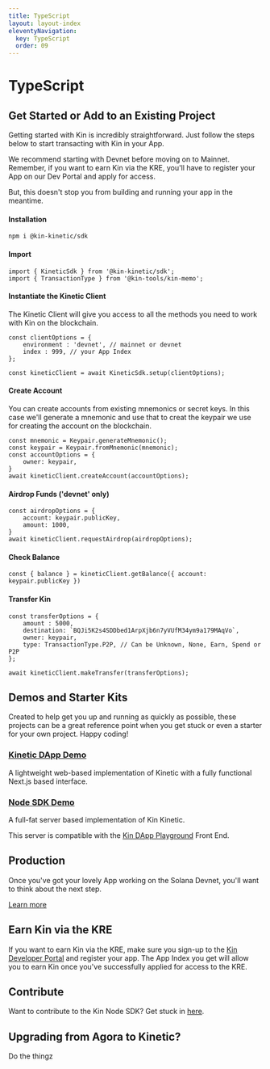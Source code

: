 ```yaml
---
title: TypeScript
layout: layout-index
eleventyNavigation:
  key: TypeScript
  order: 09
---
```

# TypeScript


## Get Started or Add to an Existing Project

Getting started with Kin is incredibly straightforward. Just follow the steps below to start transacting with Kin in your App.

We recommend starting with Devnet before moving on to Mainnet. Remember, if you want to earn Kin via the KRE, you'll have to register your App on our Dev Portal and apply for access. 

But, this doesn't stop you from building and running your app in the meantime.

#### Installation
```
npm i @kin-kinetic/sdk
```

#### Import
```JS
import { KineticSdk } from '@kin-kinetic/sdk';
import { TransactionType } from '@kin-tools/kin-memo';
```
#### Instantiate the Kinetic Client
The Kinetic Client will give you access to all the methods you need to work with Kin on the blockchain.
```JS
const clientOptions = {
    environment : 'devnet', // mainnet or devnet
    index : 999, // your App Index
};

const kineticClient = await KineticSdk.setup(clientOptions);
```
#### Create Account
You can create accounts from existing mnemonics or secret keys. In this case we'll generate a mnemonic and use that to creat the keypair we use for creating the account on the blockchain.
```JS
const mnemonic = Keypair.generateMnemonic();
const keypair = Keypair.fromMnemonic(mnemonic);
const accountOptions = {
    owner: keypair,
}
await kineticClient.createAccount(accountOptions);
```
#### Airdrop Funds ('devnet' only)
```JS
const airdropOptions = {
    account: keypair.publicKey,
    amount: 1000,
}
await kineticClient.requestAirdrop(airdropOptions);
```
#### Check Balance
```JS
const { balance } = kineticClient.getBalance({ account: keypair.publicKey })
```
#### Transfer Kin
```JS
const transferOptions = {
    amount : 5000,
    destination: `BQJi5K2s4SDDbed1ArpXjb6n7yVUfM34ym9a179MAqVo`,
    owner: keypair,
    type: TransactionType.P2P, // Can be Unknown, None, Earn, Spend or P2P
};

await kineticClient.makeTransfer(transferOptions);
```

## Demos and Starter Kits
Created to help get you up and running as quickly as possible, these projects can be a great reference point when you get stuck or even a starter for your own project. Happy coding!

### [Kinetic DApp Demo](https://github.com/kin-starters/kin-dapp-kinetic)
A lightweight web-based implementation of Kinetic with a fully functional Next.js based interface.

### [Node SDK Demo](https://github.com/kin-starters/kin-demo-node-sdk)
A full-fat server based implementation of Kin Kinetic. 

This server is compatible with the [Kin DApp Playground](https://github.com/kin-starters/kin-dapp-playground) Front End.

## Production
Once you've got your lovely App working on the Solana Devnet, you'll want to think about the next step.

[Learn more](/developers/production)

## Earn Kin via the KRE
If you want to earn Kin via the KRE, make sure you sign-up to the [Kin Developer Portal](https://portal.kin.org/) and register your app. The App Index you get will allow you to earn Kin once you've successfully applied for access to the KRE.

## Contribute
Want to contribute to the Kin Node SDK? Get stuck in [here](https://github.com/kinecosystem/kin-node).

## Upgrading from Agora to Kinetic?
Do the thingz
